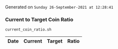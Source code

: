 Generated on `Sunday 26-September-2021 at 12:28:41`

### Current to Target Coin Ratio
`current_coin_ratio.sh`

Date|Current|Target|Ratio
---|---|---|---
